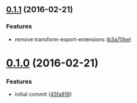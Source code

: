 <a name="0.1.1"></a>
## [0.1.1](https://github.com/kapanlagi-network/babel-preset-kln-node/compare/v0.1.0...v0.1.1) (2016-02-21)


### Features

* remove transform-export-extensions ([b3a70be](https://github.com/kapanlagi-network/babel-preset-kln-node/commit/b3a70be))



<a name="0.1.0"></a>
# [0.1.0](https://github.com/kapanlagi-network/babel-preset-kln-node/compare/45fa819...v0.1.0) (2016-02-21)


### Features

* initial commit ([45fa819](https://github.com/kapanlagi-network/babel-preset-kln-node/commit/45fa819))



